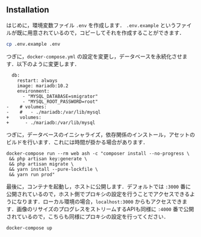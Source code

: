 ## Installation
はじめに，環境変数ファイル `.env` を作成します． `.env.example` というファイルが既に用意されているので，コピーしてそれを作成することができます．

```bash
cp .env.example .env
```

つぎに，`docker-compose.yml` の設定を変更し，データベースを永続化させます．以下のように変更します．

```
  db:
    restart: always
    image: mariadb:10.2
    environment:
      - "MYSQL_DATABASE=smigrator"
      - "MYSQL_ROOT_PASSWORD=root"
-    # volumes:
-    #   - ./mariadb:/var/lib/mysql
+    volumes:
+      - ./mariadb:/var/lib/mysql
```

つぎに，データベースのイニシャライズ，依存関係のインストール，アセットのビルドを行います．これには時間が掛かる場合があります．

```
docker-compose run --rm web ash -c "composer install --no-progress \
 && php artisan key:generate \
 && php artisan migrate \
 && yarn install --pure-lockfile \
 && yarn run prod"
```

最後に，コンテナを起動し，ホストに公開します．デフォルトでは `:3000` 番に公開されているので，ホスト側でプロキシの設定を行うことでアクセスできるようになります．ローカル環境の場合，`localhost:3000` からもアクセスできます．画像のリサイズのプログレスをストリームするAPIも同様に `:4000` 番で公開されているので，こちらも同様にプロキシの設定を行ってください．
```bash
docker-compose up
```
